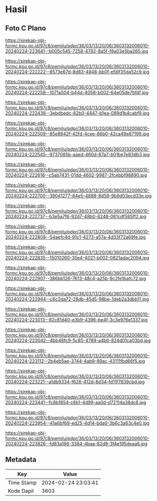 # Hasil

## Foto C Plano

https://sirekap-obj-formc.kpu.go.id/97c8/pemilu/pdpr/36/03/13/20/06/3603132006010-20240224-223641--b005c545-7258-4782-8a5f-f8a03e5ba265.jpg

https://sirekap-obj-formc.kpu.go.id/97c8/pemilu/pdpr/36/03/13/20/06/3603132006010-20240224-222222--8573e67d-8d83-4848-bb0f-e56f35da52c9.jpg

https://sirekap-obj-formc.kpu.go.id/97c8/pemilu/pdpr/36/03/13/20/06/3603132006010-20240224-222258--1071a504-b44d-4058-b002-64e05de7bf4f.jpg

https://sirekap-obj-formc.kpu.go.id/97c8/pemilu/pdpr/36/03/13/20/06/3603132006010-20240224-222436--3ebdbedc-82b0-4447-b1ea-089d1b4cabf9.jpg

https://sirekap-obj-formc.kpu.go.id/97c8/pemilu/pdpr/36/03/13/20/06/3603132006010-20240224-222509--85e8942f-42fd-4cee-86b0-42ca49e87199.jpg

https://sirekap-obj-formc.kpu.go.id/97c8/pemilu/pdpr/36/03/13/20/06/3603132006010-20240224-222545--9737085b-aaed-460d-87a7-b01be7e83db3.jpg

https://sirekap-obj-formc.kpu.go.id/97c8/pemilu/pdpr/36/03/13/20/06/3603132006010-20240224-222616--c5ab7431-01dd-4602-9987-2fcebbf98890.jpg

https://sirekap-obj-formc.kpu.go.id/97c8/pemilu/pdpr/36/03/13/20/06/3603132006010-20240224-222700--39041277-84e5-4888-8d59-9b9d03ecd33e.jpg

https://sirekap-obj-formc.kpu.go.id/97c8/pemilu/pdpr/36/03/13/20/06/3603132006010-20240224-222737--b3e5a7f6-92d7-48b0-8248-061cdf585ff2.jpg

https://sirekap-obj-formc.kpu.go.id/97c8/pemilu/pdpr/36/03/13/20/06/3603132006010-20240224-222808--54aefc4d-91c1-4273-a57a-4d33f72a69fe.jpg

https://sirekap-obj-formc.kpu.go.id/97c8/pemilu/pdpr/36/03/13/20/06/3603132006010-20240224-222835--15010260-35e4-4021-b002-0821adac2094.jpg

https://sirekap-obj-formc.kpu.go.id/97c8/pemilu/pdpr/36/03/13/20/06/3603132006010-20240224-222907--386bb126-7613-48c4-a25b-9c2fe1bafc72.jpg

https://sirekap-obj-formc.kpu.go.id/97c8/pemilu/pdpr/36/03/13/20/06/3603132006010-20240224-222944--c6c2da72-28db-45d5-98be-1deb2a3dbb11.jpg

https://sirekap-obj-formc.kpu.go.id/97c8/pemilu/pdpr/36/03/13/20/06/3603132006010-20240224-223013--82c81d40-e3b9-4396-be4f-3c3e976e1337.jpg

https://sirekap-obj-formc.kpu.go.id/97c8/pemilu/pdpr/36/03/13/20/06/3603132006010-20240224-223042--4bb46fc9-5c85-4789-a4b6-824d01ca03bd.jpg

https://sirekap-obj-formc.kpu.go.id/97c8/pemilu/pdpr/36/03/13/20/06/3603132006010-20240224-223112--2b4eb5ae-3744-4ab9-89ac-43111fbd66f5.jpg

https://sirekap-obj-formc.kpu.go.id/97c8/pemilu/pdpr/36/03/13/20/06/3603132006010-20240224-223221--a1db9334-f626-412d-8d34-fd11f7839cbd.jpg

https://sirekap-obj-formc.kpu.go.id/97c8/pemilu/pdpr/36/03/13/20/06/3603132006010-20240224-223441--fc8b1854-c6b1-4d99-aa0d-d72114a38dc6.jpg

https://sirekap-obj-formc.kpu.go.id/97c8/pemilu/pdpr/36/03/13/20/06/3603132006010-20240224-223954--41a6bf69-ed25-4d14-bda0-3b6c3a63c4e0.jpg

https://sirekap-obj-formc.kpu.go.id/97c8/pemilu/pdpr/36/03/13/20/06/3603132006010-20240224-223826--fd83a166-3384-4baa-82d9-3f4e195deaa6.jpg


## Metadata

| Key        | Value               |
| ---------- | ------------------- |
| Time Stamp | 2024-02-24 23:03:41 |
| Kode Dapil | 3603                |



